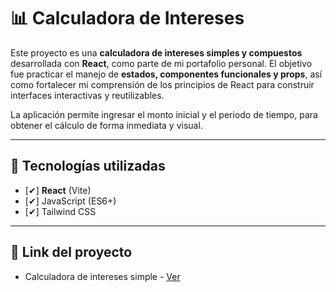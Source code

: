 # 📊 Calculadora de Intereses

Este proyecto es una **calculadora de intereses simples y compuestos** desarrollada con **React**, como parte de mi portafolio personal. El objetivo fue practicar el manejo de **estados, componentes funcionales y props**, así como fortalecer mi comprensión de los principios de React para construir interfaces interactivas y reutilizables.

La aplicación permite ingresar el monto inicial y el periodo de tiempo, para obtener el cálculo de forma inmediata y visual.

---

## 🚀 Tecnologías utilizadas

- [✔] **React** (Vite)
- [✔] JavaScript (ES6+)
- [✔] Tailwind CSS

---

## 📂 Link del proyecto

- Calculadora de intereses simple - [Ver]([https://glistening-babka-ab771e.netlify.app/](https://cotizador-intereses.netlify.app/))
